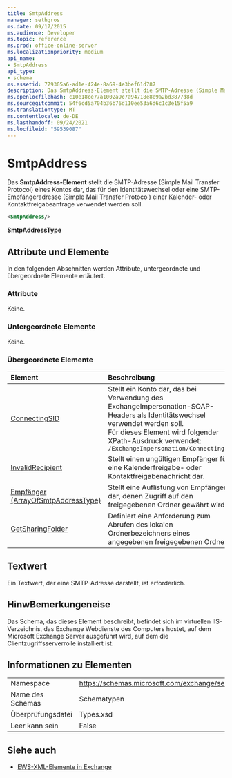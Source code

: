```yaml
---
title: SmtpAddress
manager: sethgros
ms.date: 09/17/2015
ms.audience: Developer
ms.topic: reference
ms.prod: office-online-server
ms.localizationpriority: medium
api_name:
- SmtpAddress
api_type:
- schema
ms.assetid: 779305a6-ad1e-424e-8a69-4e3bef61d787
description: Das SmtpAddress-Element stellt die SMTP-Adresse (Simple Mail Transfer Protocol) eines Kontos dar, das für den Identitätswechsel oder eine SMTP-Empfängeradresse (Simple Mail Transfer Protocol) einer Kalender- oder Kontaktfreigabeanfrage verwendet werden soll.
ms.openlocfilehash: c10e18ce77a1002a9c7a94718e8e9a2bd3877d8d
ms.sourcegitcommit: 54f6cd5a704b36b76d110ee53a6d6c1c3e15f5a9
ms.translationtype: MT
ms.contentlocale: de-DE
ms.lasthandoff: 09/24/2021
ms.locfileid: "59539087"
---
```

# <a name="smtpaddress"></a>SmtpAddress

Das **SmtpAddress-Element** stellt die SMTP-Adresse (Simple Mail Transfer Protocol) eines Kontos dar, das für den Identitätswechsel oder eine SMTP-Empfängeradresse (Simple Mail Transfer Protocol) einer Kalender- oder Kontaktfreigabeanfrage verwendet werden soll. 
  
```xml
<SmtpAddress/>
```

**SmtpAddressType**

## <a name="attributes-and-elements"></a>Attribute und Elemente

In den folgenden Abschnitten werden Attribute, untergeordnete und übergeordnete Elemente erläutert.
  
### <a name="attributes"></a>Attribute

Keine.
  
### <a name="child-elements"></a>Untergeordnete Elemente

Keine.
  
### <a name="parent-elements"></a>Übergeordnete Elemente

|**Element**|**Beschreibung**|
|:-----|:-----|
|[ConnectingSID](connectingsid.md) <br/> |Stellt ein Konto dar, das bei Verwendung des ExchangeImpersonation-SOAP-Headers als Identitätswechsel verwendet werden soll.  <br/> Für dieses Element wird folgender XPath-Ausdruck verwendet:   <br/>  `/ExchangeImpersonation/ConnectingSID` <br/> |
|[InvalidRecipient](invalidrecipient.md) <br/> |Stellt einen ungültigen Empfänger für eine Kalenderfreigabe- oder Kontaktfreigabenachricht dar.  <br/> |
|[Empfänger (ArrayOfSmtpAddressType)](recipients-arrayofsmtpaddresstype.md) <br/> |Stellt eine Auflistung von Empfängern dar, denen Zugriff auf den freigegebenen Ordner gewährt wird.  <br/> |
|[GetSharingFolder](getsharingfolder.md) <br/> |Definiert eine Anforderung zum Abrufen des lokalen Ordnerbezeichners eines angegebenen freigegebenen Ordners.  <br/> |
   
## <a name="text-value"></a>Textwert

Ein Textwert, der eine SMTP-Adresse darstellt, ist erforderlich.
  
## <a name="remarks"></a>HinwBemerkungeneise

Das Schema, das dieses Element beschreibt, befindet sich im virtuellen IIS-Verzeichnis, das Exchange Webdienste des Computers hostet, auf dem Microsoft Exchange Server ausgeführt wird, auf dem die Clientzugriffsserverrolle installiert ist.
  
## <a name="element-information"></a>Informationen zu Elementen

|||
|:-----|:-----|
|Namespace  <br/> |https://schemas.microsoft.com/exchange/services/2006/types  <br/> |
|Name des Schemas  <br/> |Schematypen  <br/> |
|Überprüfungsdatei  <br/> |Types.xsd  <br/> |
|Leer kann sein  <br/> |False  <br/> |
   
## <a name="see-also"></a>Siehe auch

- [EWS-XML-Elemente in Exchange](ews-xml-elements-in-exchange.md)


